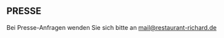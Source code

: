 ## PRESSE

Bei Presse-Anfragen wenden Sie sich bitte an [mail@restaurant-richard.de](mailto:mail@restaurant-richard.de)

